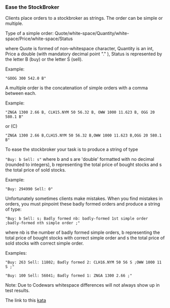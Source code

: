 ### Ease the StockBroker

Clients place orders to a stockbroker as strings. The order can be simple or multiple.

Type of a simple order: Quote/white-space/Quantity/white-space/Price/white-space/Status

where Quote is formed of non-whitespace character, Quantity is an int, Price a double (with mandatory decimal point "." ), Status is represented by the letter B (buy) or the letter S (sell).

Example:

`"GOOG 300 542.0 B"`

A multiple order is the concatenation of simple orders with a comma between each.

Example:

`"ZNGA 1300 2.66 B, CLH15.NYM 50 56.32 B, OWW 1000 11.623 B, OGG 20 580.1 B"`

or (C)

`"ZNGA 1300 2.66 B,CLH15.NYM 50 56.32 B,OWW 1000 11.623 B,OGG 20 580.1 B"`

To ease the stockbroker your task is to produce a string of type

`"Buy: b Sell: s"` where b and s are 'double' formatted with no decimal (rounded to integers), b representing the total price of bought stocks and s the total price of sold stocks.

Example:

`"Buy: 294990 Sell: 0"`

Unfortunately sometimes clients make mistakes. When you find mistakes in orders, you must pinpoint these badly formed orders and produce a string of type:

`"Buy: b Sell: s; Badly formed nb: badly-formed 1st simple order ;badly-formed nth simple order ;"`

where nb is the number of badly formed simple orders, b representing the total price of bought stocks with correct simple order and s the total price of sold stocks with correct simple order.

Examples:

`"Buy: 263 Sell: 11802; Badly formed 2: CLH16.NYM 50 56 S ;OWW 1000 11 S ;"`

`"Buy: 100 Sell: 56041; Badly formed 1: ZNGA 1300 2.66 ;"`

Note: Due to Codewars whitespace differences will not always show up in test results.  

The link to this [kata](https://www.codewars.com/kata/ease-the-stockbroker/java)
